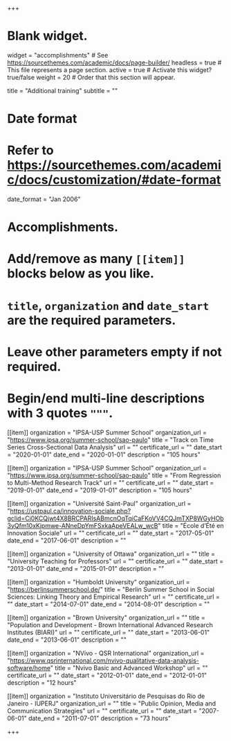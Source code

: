 +++
# Blank widget.
widget = "accomplishments"  # See https://sourcethemes.com/academic/docs/page-builder/
headless = true  # This file represents a page section.
active = true  # Activate this widget? true/false
weight = 20  # Order that this section will appear.

title = "Additional training"
subtitle = ""

# Date format
#   Refer to https://sourcethemes.com/academic/docs/customization/#date-format
date_format = "Jan 2006"

# Accomplishments.
#   Add/remove as many `[[item]]` blocks below as you like.
#   `title`, `organization` and `date_start` are the required parameters.
#   Leave other parameters empty if not required.
#   Begin/end multi-line descriptions with 3 quotes `"""`.

[[item]]
  organization = "IPSA-USP Summer School"
  organization_url = "https://www.ipsa.org/summer-school/sao-paulo"
  title = "Track on Time Series Cross-Sectional Data Analysis"
  url = ""
  certificate_url = ""
  date_start = "2020-01-01"
  date_end = "2020-01-01"
  description = "105 hours"

[[item]]
  organization = "IPSA-USP Summer School"
  organization_url = "https://www.ipsa.org/summer-school/sao-paulo"
  title = "From Regression to Multi-Method Research Track"
  url = ""
  certificate_url = ""
  date_start = "2019-01-01"
  date_end = "2019-01-01"
  description = "105 hours"
  
[[item]]
  organization = "Université Saint-Paul"
  organization_url = "https://ustpaul.ca/innovation-sociale.php?gclid=Cj0KCQjwt4X8BRCPARIsABmcnOqTqiCaFKoVV4CQJmTXP8WGyHOb3yQfm10xKjpmwe-ANneDpYmFSxkaApeVEALw_wcB"
  title = "École d’Été en Innovation Sociale"
  url = ""
  certificate_url = ""
  date_start = "2017-05-01"
  date_end = "2017-06-01"
  description = ""

[[item]]
  organization = "University of Ottawa"
  organization_url = ""
  title = "University Teaching for Professors"
  url = ""
  certificate_url = ""
  date_start = "2013-01-01"
  date_end = "2015-01-01"
  description = ""
  
[[item]]
  organization = "Humboldt University"
  organization_url = "https://berlinsummerschool.de/"
  title = "Berlin Summer School in Social Sciences: Linking Theory and Empirical Research"
  url = ""
  certificate_url = ""
  date_start = "2014-07-01"
  date_end = "2014-08-01"
  description = ""

[[item]]
  organization = "Brown University"
  organization_url = ""
  title = "Population and Development - Brown International Advanced Research Institutes (BIARI)"
  url = ""
  certificate_url = ""
  date_start = "2013-06-01"
  date_end = "2013-06-01"
  description = ""
  
[[item]]
  organization = "NVivo - QSR International"
  organization_url = "https://www.qsrinternational.com/nvivo-qualitative-data-analysis-software/home"
  title = "Nvivo Basic and Advanced Workshop"
  url = ""
  certificate_url = ""
  date_start = "2012-01-01"
  date_end = "2012-01-01"
  description = "12 hours"
  
  [[item]]
  organization = "Instituto Universitário de Pesquisas do Rio de Janeiro - IUPERJ"
  organization_url = ""
  title = "Public Opinion, Media and Communication Strategies"
  url = ""
  certificate_url = ""
  date_start = "2007-06-01"
  date_end = "2011-07-01"
  description = "73 hours"
  
  
+++

